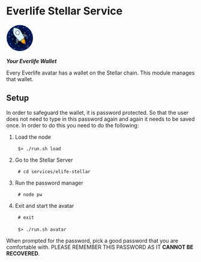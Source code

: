 # Everlife Stellar Service

![stellar](elife-stellar.png)

**_Your Everlife Wallet_**

Every Everlife avatar has a wallet on the Stellar chain. This module
manages that wallet.

## Setup
In order to safeguard the wallet, it is password protected. So that the
user does not need to type in this password again and again it needs to
be saved once. In order to do this you need to do the following:

1. Load the node

        $> ./run.sh load

2. Go to the Stellar Server

        # cd services/elife-stellar

3. Run the password manager

        # node pw

4. Exit and start the avatar

        # exit

        $> ./run.sh avatar

When prompted for the password, pick a good password that you are
comfortable with. PLEASE REMEMBER THIS PASSWORD AS IT **CANNOT BE
RECOVERED**.
